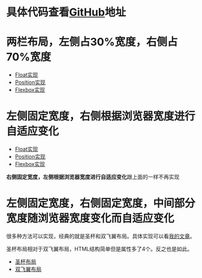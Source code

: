 # 具体代码查看[GitHub](https://github.com/xluos/ife/tree/gh-pages/2018%E5%9F%BA%E7%A1%80%E5%AD%A6%E9%99%A2/%E7%AC%AC%E4%B8%83%E5%85%AB%E5%A4%A9)地址

# 两栏布局，左侧占30%宽度，右侧占70%宽度
+ [Float实现](./左3右7-float.html)
+ [Position实现](./左3右7-position.html)
+ [Flexbox实现](./左3右7-flexbox.html)

# 左侧固定宽度，右侧根据浏览器宽度进行自适应变化
+ [Float实现](./左定右变-float.html)
+ [Position实现](./左定右变-position.html)
+ [Flexbox实现](./左定右变-flexbox.html)

**右侧固定宽度，左侧根据浏览器宽度进行自适应变化**跟上面的一样不再实现

# 左侧固定宽度，右侧固定宽度，中间部分宽度随浏览器宽度变化而自适应变化
很多种方法可以实现，经典的就是圣杯和双飞翼布局。具体实现可以看[我的文章](https://segmentfault.com/a/1190000013301463)。

圣杯布局相对于双飞翼布局，HTML结构简单但是属性多了4个。反之也是如此。

+ [圣杯布局](./左右定宽中间自适应-圣杯布局.html)
+ [双飞翼布局](./左右定宽中间自适应-双飞翼布局.html)

